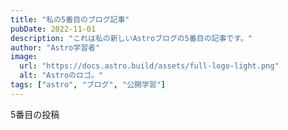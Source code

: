 ```yaml
---
title: "私の5番目のブログ記事"
pubDate: 2022-11-01
description: "これは私の新しいAstroブログの5番目の記事です。"
author: "Astro学習者"
image:
  url: "https://docs.astro.build/assets/full-logo-light.png"
  alt: "Astroのロゴ。"
tags: ["astro", "ブログ", "公開学習"]
---
```


5番目の投稿
